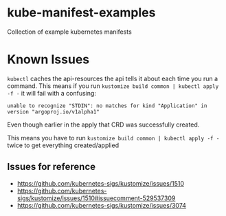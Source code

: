 # kube-manifest-examples
Collection of example kubernetes manifests

# Known Issues

`kubectl` caches the api-resources the api tells it about each time you run a command. This means if you run `kustomize build common | kubectl apply -f -` it will fail with a confusing:

```
unable to recognize "STDIN": no matches for kind "Application" in version "argoproj.io/v1alpha1"
```

Even though earlier in the apply that CRD was successfully created.

This means you have to run `kustomize build common | kubectl apply -f -` twice to get everything created/applied

## Issues for reference

- https://github.com/kubernetes-sigs/kustomize/issues/1510
- https://github.com/kubernetes-sigs/kustomize/issues/1510#issuecomment-529537309
- https://github.com/kubernetes-sigs/kustomize/issues/3074
